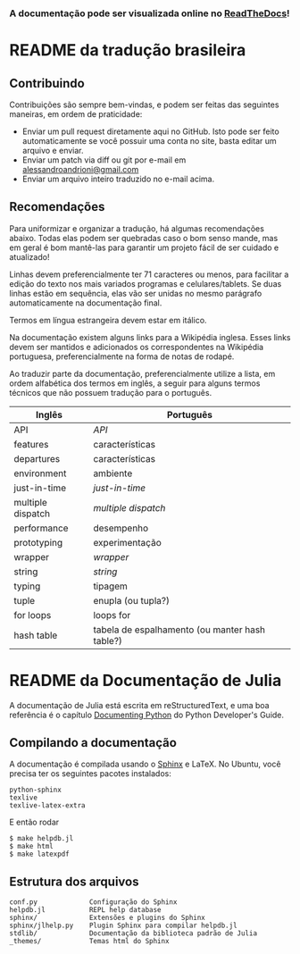 ### A documentação pode ser visualizada online no [ReadTheDocs](http://julia-pt-br.readthedocs.io)!

README da tradução brasileira
=============================

Contribuindo
------------

Contribuições são sempre bem-vindas, e podem ser feitas das seguintes maneiras,
em ordem de praticidade:
- Enviar um pull request diretamente aqui no GitHub. Isto pode ser feito
  automaticamente se você possuir uma conta no site, basta editar um arquivo
  e enviar.
- Enviar um patch via diff ou git por e-mail em alessandroandrioni@gmail.com
- Enviar um arquivo inteiro traduzido no e-mail acima.

Recomendações
-------------

Para uniformizar e organizar a tradução, há algumas recomendações abaixo.
Todas elas podem ser quebradas caso o bom senso mande, mas em geral é bom
mantê-las para garantir um projeto fácil de ser cuidado e atualizado!

Linhas devem preferencialmente ter 71 caracteres ou menos, para facilitar
a edição do texto nos mais variados programas e celulares/tablets. Se duas
linhas estão em sequência, elas vão ser unidas no mesmo parágrafo
automaticamente na documentação final.

Termos em língua estrangeira devem estar em itálico.

Na documentação existem alguns links para a Wikipédia inglesa. Esses links
devem ser mantidos e adicionados os correspondentes na Wikipédia portuguesa,
preferencialmente na forma de notas de rodapé.

Ao traduzir parte da documentação, preferencialmente utilize a lista, em ordem
alfabética dos termos em inglês, a seguir para alguns termos técnicos que não
possuem tradução para o português.

| Inglês                               | Português                            |
|--------------------------------------|--------------------------------------|
| API                                  | *API*                                |
| features                             | características                      |
| departures                           | características                      |
| environment                          | ambiente                             |
| just-in-time                         | *just-in-time*                       |
| multiple dispatch                    | *multiple dispatch*                  |
| performance                          | desempenho                           |
| prototyping                          | experimentação                       |
| wrapper                              | *wrapper*                            |
| string                               | *string*                             |
| typing                               | tipagem                              |
| tuple                                | enupla (ou tupla?)                   |
| for loops                            | loops for                            |
| hash table                           | tabela de espalhamento (ou manter hash table?)  |

README da Documentação de Julia
===============================

A documentação de Julia está escrita em reStructuredText, e uma boa referência
é o capítulo [Documenting Python](http://docs.python.org/devguide/documenting.html)
do Python Developer's Guide.

Compilando a documentação
-------------------------

A documentação é compilada usando o [Sphinx](http://sphinx.pocoo.org/) e LaTeX.
No Ubuntu, você precisa ter os seguintes pacotes instalados:

    python-sphinx
    texlive
    texlive-latex-extra

E então rodar

    $ make helpdb.jl
    $ make html
    $ make latexpdf

Estrutura dos arquivos
----------------------

    conf.py             Configuração do Sphinx
    helpdb.jl           REPL help database
    sphinx/             Extensões e plugins do Sphinx
    sphinx/jlhelp.py    Plugin Sphinx para compilar helpdb.jl
    stdlib/             Documentação da biblioteca padrão de Julia
    _themes/            Temas html do Sphinx

